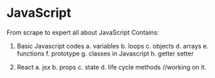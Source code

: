 # JavaScript
From scrape to expert all about JavaScript
Contains:
1. Basic Javascript codes
  a. variables
  b. loops
  c. objects
  d. arrays
  e. functions
  f. prototype
  g. classes in Javascript
  h. getter setter
  
2. React
  a. jsx
  b. props
  c. state
  d. life cycle methods
  //working on it.
